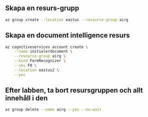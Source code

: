 ## Skapa en resurs-grupp

```bash
az group create --location eastus --resource-group airg
```

## Skapa en document intelligence resurs
```bash
az cognitiveservices account create \
    --name initialerdocument \
    --resource-group airg \
    --kind FormRecognizer \
    --sku F0 \
    --location eastus2 \
    --yes
```

## Efter labben, ta bort resursgruppen och allt innehåll i den

```bash
az group delete --name airg --yes --no-wait
```
